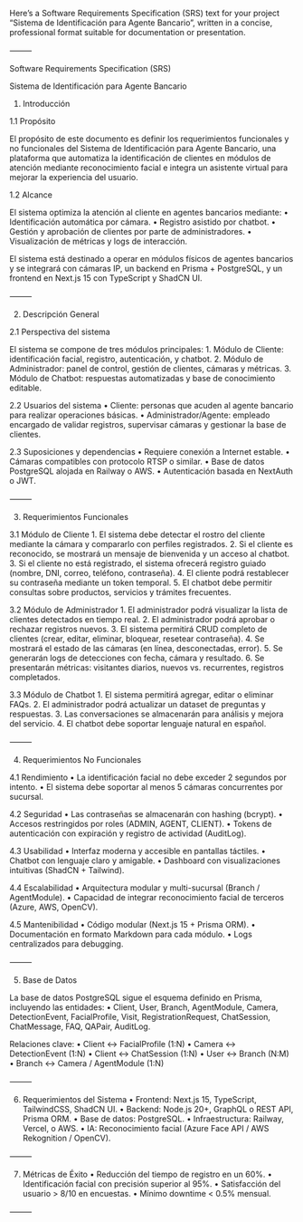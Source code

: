 Here’s a Software Requirements Specification (SRS) text for your project “Sistema de Identificación para Agente Bancario”, written in a concise, professional format suitable for documentation or presentation.

⸻

Software Requirements Specification (SRS)

Sistema de Identificación para Agente Bancario

1. Introducción

1.1 Propósito

El propósito de este documento es definir los requerimientos funcionales y no funcionales del Sistema de Identificación para Agente Bancario, una plataforma que automatiza la identificación de clientes en módulos de atención mediante reconocimiento facial e integra un asistente virtual para mejorar la experiencia del usuario.

1.2 Alcance

El sistema optimiza la atención al cliente en agentes bancarios mediante:
	•	Identificación automática por cámara.
	•	Registro asistido por chatbot.
	•	Gestión y aprobación de clientes por parte de administradores.
	•	Visualización de métricas y logs de interacción.

El sistema está destinado a operar en módulos físicos de agentes bancarios y se integrará con cámaras IP, un backend en Prisma + PostgreSQL, y un frontend en Next.js 15 con TypeScript y ShadCN UI.

⸻

2. Descripción General

2.1 Perspectiva del sistema

El sistema se compone de tres módulos principales:
	1.	Módulo de Cliente: identificación facial, registro, autenticación, y chatbot.
	2.	Módulo de Administrador: panel de control, gestión de clientes, cámaras y métricas.
	3.	Módulo de Chatbot: respuestas automatizadas y base de conocimiento editable.

2.2 Usuarios del sistema
	•	Cliente: personas que acuden al agente bancario para realizar operaciones básicas.
	•	Administrador/Agente: empleado encargado de validar registros, supervisar cámaras y gestionar la base de clientes.

2.3 Suposiciones y dependencias
	•	Requiere conexión a Internet estable.
	•	Cámaras compatibles con protocolo RTSP o similar.
	•	Base de datos PostgreSQL alojada en Railway o AWS.
	•	Autenticación basada en NextAuth o JWT.

⸻

3. Requerimientos Funcionales

3.1 Módulo de Cliente
	1.	El sistema debe detectar el rostro del cliente mediante la cámara y compararlo con perfiles registrados.
	2.	Si el cliente es reconocido, se mostrará un mensaje de bienvenida y un acceso al chatbot.
	3.	Si el cliente no está registrado, el sistema ofrecerá registro guiado (nombre, DNI, correo, teléfono, contraseña).
	4.	El cliente podrá restablecer su contraseña mediante un token temporal.
	5.	El chatbot debe permitir consultas sobre productos, servicios y trámites frecuentes.

3.2 Módulo de Administrador
	1.	El administrador podrá visualizar la lista de clientes detectados en tiempo real.
	2.	El administrador podrá aprobar o rechazar registros nuevos.
	3.	El sistema permitirá CRUD completo de clientes (crear, editar, eliminar, bloquear, resetear contraseña).
	4.	Se mostrará el estado de las cámaras (en línea, desconectadas, error).
	5.	Se generarán logs de detecciones con fecha, cámara y resultado.
	6.	Se presentarán métricas: visitantes diarios, nuevos vs. recurrentes, registros completados.

3.3 Módulo de Chatbot
	1.	El sistema permitirá agregar, editar o eliminar FAQs.
	2.	El administrador podrá actualizar un dataset de preguntas y respuestas.
	3.	Las conversaciones se almacenarán para análisis y mejora del servicio.
	4.	El chatbot debe soportar lenguaje natural en español.

⸻

4. Requerimientos No Funcionales

4.1 Rendimiento
	•	La identificación facial no debe exceder 2 segundos por intento.
	•	El sistema debe soportar al menos 5 cámaras concurrentes por sucursal.

4.2 Seguridad
	•	Las contraseñas se almacenarán con hashing (bcrypt).
	•	Accesos restringidos por roles (ADMIN, AGENT, CLIENT).
	•	Tokens de autenticación con expiración y registro de actividad (AuditLog).

4.3 Usabilidad
	•	Interfaz moderna y accesible en pantallas táctiles.
	•	Chatbot con lenguaje claro y amigable.
	•	Dashboard con visualizaciones intuitivas (ShadCN + Tailwind).

4.4 Escalabilidad
	•	Arquitectura modular y multi-sucursal (Branch / AgentModule).
	•	Capacidad de integrar reconocimiento facial de terceros (Azure, AWS, OpenCV).

4.5 Mantenibilidad
	•	Código modular (Next.js 15 + Prisma ORM).
	•	Documentación en formato Markdown para cada módulo.
	•	Logs centralizados para debugging.

⸻

5. Base de Datos

La base de datos PostgreSQL sigue el esquema definido en Prisma, incluyendo las entidades:
	•	Client, User, Branch, AgentModule, Camera, DetectionEvent, FacialProfile, Visit, RegistrationRequest, ChatSession, ChatMessage, FAQ, QAPair, AuditLog.

Relaciones clave:
	•	Client ↔ FacialProfile (1:N)
	•	Camera ↔ DetectionEvent (1:N)
	•	Client ↔ ChatSession (1:N)
	•	User ↔ Branch (N:M)
	•	Branch ↔ Camera / AgentModule (1:N)

⸻

6. Requerimientos del Sistema
	•	Frontend: Next.js 15, TypeScript, TailwindCSS, ShadCN UI.
	•	Backend: Node.js 20+, GraphQL o REST API, Prisma ORM.
	•	Base de datos: PostgreSQL.
	•	Infraestructura: Railway, Vercel, o AWS.
	•	IA: Reconocimiento facial (Azure Face API / AWS Rekognition / OpenCV).

⸻

7. Métricas de Éxito
	•	Reducción del tiempo de registro en un 60%.
	•	Identificación facial con precisión superior al 95%.
	•	Satisfacción del usuario > 8/10 en encuestas.
	•	Mínimo downtime < 0.5% mensual.

⸻